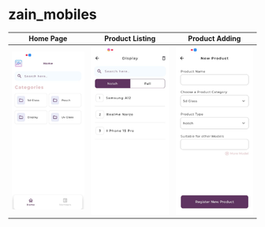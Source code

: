 # zain_mobiles


| Home Page                           |  Product Listing                      |  Product Adding                        |
| ----------------------------------- |  ------------------------------------ | -------------------------------------- |
| ![HomePage](HomePage.jpg)           |  ![ProductListing](ProductList.jpg)  | ![ProductAdding](ProductAdding.jpg)   |
